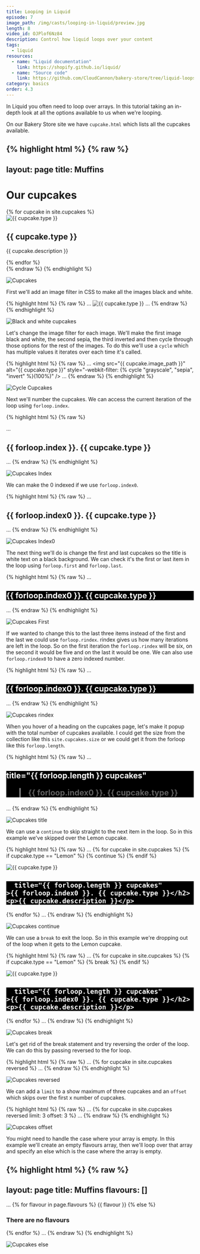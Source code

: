 ```yaml
---
title: Looping in Liquid
episode: 7
image_path: /img/casts/looping-in-liquid/preview.jpg
length: 8
video_id: OJPlof6Nz84
description: Control how liquid loops over your content
tags:
  - liquid
resources:
  - name: "Liquid documentation"
    link: https://shopify.github.io/liquid/
  - name: "Source code"
    link: https://github.com/CloudCannon/bakery-store/tree/liquid-loops
category: basics
order: 4.3
---
```

In Liquid you often need to loop over arrays. In this tutorial taking an in-depth look at all the options available to us when we're looping.

On our Bakery Store site we have `cupcake.html` which lists all the cupcakes available.

{% highlight html %}
{% raw %}
---
layout: page
title: Muffins
---
<h1>Our cupcakes</h1>

<div class="cupcakes">
  {% for cupcake in site.cupcakes %}
    <div class="cupcake">
      <div class="image">
        <img src="{{ cupcake.image_path }}" alt="{{ cupcake.type }}" />
      </div>
      <h2>{{ cupcake.type }}</h2>
      <p>{{ cupcake.description }}</p>
    </div>
  {% endfor %}
</div>
{% endraw %}
{% endhighlight %}

![Cupcakes](/img/casts/looping-in-liquid/cupcakes.png)

First we'll add an image filter in CSS to make all the images black and white.

{% highlight html %}
{% raw %}
...
<img src="{{ cupcake.image_path }}" alt="{{ cupcake.type }}" style="-webkit-filter: grayscale(100%)" />
...
{% endraw %}
{% endhighlight %}

![Black and white cupcakes](/img/casts/looping-in-liquid/black-and-white.png)

Let's change the image filter for each image. We'll make the first image black and white, the second sepia, the third inverted and then cycle through those options for the rest of the images. To do this we'll use a `cycle` which has multiple values it iterates over each time it's called.

{% highlight html %}
{% raw %}
...
<img src="{{ cupcake.image_path }}" alt="{{ cupcake.type }}" style="-webkit-filter: {% cycle "grayscale", "sepia", "invert" %}(100%)" />
...
{% endraw %}
{% endhighlight %}

![Cycle Cupcakes](/img/casts/looping-in-liquid/cycle.png)

Next we'll number the cupcakes. We can access the current iteration of the loop using `forloop.index`.

{% highlight html %}
{% raw %}

...
<h2>{{ forloop.index }}. {{ cupcake.type }}</h2>
...
{% endraw %}
{% endhighlight %}

![Cupcakes Index](/img/casts/looping-in-liquid/index.png)

We can make the 0 indexed if we use `forloop.index0`.

{% highlight html %}
{% raw %}
...
<h2>{{ forloop.index0 }}. {{ cupcake.type }}</h2>
...
{% endraw %}
{% endhighlight %}

![Cupcakes Index0](/img/casts/looping-in-liquid/index0.png)

The next thing we'll do is change the first and last cupcakes so the title is white text on a black background. We can check it's the first or last item in the loop using `forloop.first` and `forloop.last`.

{% highlight html %}
{% raw %}
...
<h2
{% if forloop.first or forloop.last %}
  style="background: black; color: white;"
{% endif %}
>{{ forloop.index0 }}. {{ cupcake.type }}</h2>
...
{% endraw %}
{% endhighlight %}

![Cupcakes First](/img/casts/looping-in-liquid/first.png)

If we wanted to change this to the last three items instead of the first and the last we could use `forloop.rindex`. rindex gives us how many iterations are left in the loop. So on the first iteration the `forloop.rindex` will be six, on the second it would be five and on the last it would be one. We can also use `forloop.rindex0` to have a zero indexed number.

{% highlight html %}
{% raw %}
...
<h2
  {% if forloop.rindex <= 3 %}
    style="background: black; color: white;"
  {% endif %}
>{{ forloop.index0 }}. {{ cupcake.type }}</h2>
...
{% endraw %}
{% endhighlight %}

![Cupcakes rindex](/img/casts/looping-in-liquid/rindex.png)

When you hover of a heading on the cupcakes page, let's make it popup with the total number of cupcakes available. I could get the size from the collection like this `site.cupcakes.size` or we could get it from the forloop like this `forloop.length`.

{% highlight html %}
{% raw %}
...
<h2
{% if forloop.rindex <= 3 %}
  style="background: black; color: white;"
{% endif %}

title="{{ forloop.length }} cupcakes"
>{{ forloop.index0 }}. {{ cupcake.type }}</h2>
...
{% endraw %}
{% endhighlight %}

![Cupcakes title](/img/casts/looping-in-liquid/title.png)

We can use a `continue` to skip straight to the next item in the loop. So in this example we've skipped over the Lemon cupcake.

{% highlight html %}
{% raw %}
...
{% for cupcake in site.cupcakes %}
  {% if cupcake.type == "Lemon" %}
    {% continue %}
  {% endif %}
  <div class="cupcake">
    <div class="image">
      <img src="{{ cupcake.image_path }}" alt="{{ cupcake.type }}"
        style="-webkit-filter: {% cycle "grayscale", "sepia", "invert" %}(100%)"
      />
    </div>
    <h2
      {% if forloop.rindex <= 3 %}
        style="background: black; color: white;"
      {% endif %}

      title="{{ forloop.length }} cupcakes"
    >{{ forloop.index0 }}. {{ cupcake.type }}</h2>
    <p>{{ cupcake.description }}</p>
  </div>
{% endfor %}
...
{% endraw %}
{% endhighlight %}

![Cupcakes continue](/img/casts/looping-in-liquid/continue.png)


We can use a `break` to exit the loop. So in this example we're dropping out of the loop when it gets to the Lemon cupcake.

{% highlight html %}
{% raw %}
...
{% for cupcake in site.cupcakes %}
  {% if cupcake.type == "Lemon" %}
    {% break %}
  {% endif %}
  <div class="cupcake">
    <div class="image">
      <img src="{{ cupcake.image_path }}" alt="{{ cupcake.type }}"
        style="-webkit-filter: {% cycle "grayscale", "sepia", "invert" %}(100%)"
      />
    </div>
    <h2
      {% if forloop.rindex <= 3 %}
        style="background: black; color: white;"
      {% endif %}

      title="{{ forloop.length }} cupcakes"
    >{{ forloop.index0 }}. {{ cupcake.type }}</h2>
    <p>{{ cupcake.description }}</p>
  </div>
{% endfor %}
...
{% endraw %}
{% endhighlight %}

![Cupcakes break](/img/casts/looping-in-liquid/break.png)

Let's get rid of the break statement and try reversing the order of the loop. We can do this by passing reversed to the for loop.

{% highlight html %}
{% raw %}
...
{% for cupcake in site.cupcakes reversed %}
...
{% endraw %}
{% endhighlight %}

![Cupcakes reversed](/img/casts/looping-in-liquid/reversed.png)

We can add a `limit` to a show maximum of three cupcakes and an `offset` which skips over the first x number of cupcakes.

{% highlight html %}
{% raw %}
...
{% for cupcake in site.cupcakes reversed limit: 3 offset: 3 %}
...
{% endraw %}
{% endhighlight %}

![Cupcakes offset](/img/casts/looping-in-liquid/limit.png)

You might need to handle the case where your array is empty. In this example we'll create an empty flavours array, then we'll loop over that array and specify an else which is the case where the array is empty.

{% highlight html %}
{% raw %}
---
layout: page
title: Muffins
flavours: []
---
...
{% for flavour in page.flavours %}
  {{ flavour }}
{% else %}
  <h3>There are no flavours</h3>
{% endfor %}
...
{% endraw %}
{% endhighlight %}

![Cupcakes else](/img/casts/looping-in-liquid/else.png)
